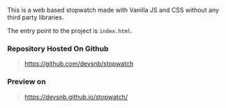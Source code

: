 This is a web based stopwatch made with Vanilla JS and CSS without any third party libraries.

The entry point to the project is `index.html`.

### Repository Hosted On Github

> https://github.com/devsnb/stopwatch

### Preview on

> https://devsnb.github.io/stopwatch/
